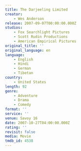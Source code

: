 ```yaml
---
title: The Darjeeling Limited
creator:
    - Wes Anderson
release: 2007-09-07T00:00:00.000Z
studios:
    - Fox Searchlight Pictures
    - Scott Rudin Productions
    - American Empirical Pictures
original_title: ''
original_language: en
language:
    - English
    - Hindi
    - German
    - Tibetan
country:
    - United States
length: 92
genre:
    - Adventure
    - Drama
    - Comedy
format: ''
service: ''
venue: Savoy 16
date: 2007-10-27T04:00:00.000Z
rating: ''
revisit: false
media: Movie
tmdb_id: 4538
---
```



